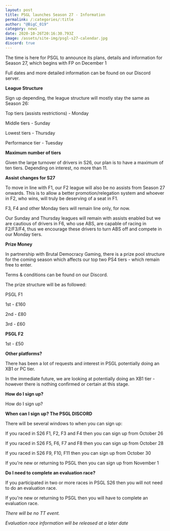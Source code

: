 ```yaml
---
layout: post
title: PSGL launches Season 27 - Information
permalink: /:categories/:title
author: "@BigC_019"
category: news
date: 2020-10-26T20:16:30.793Z
image: /assets/site-img/psgl-s27-calendar.jpg
discord: true
---
```

The time is here for PSGL to announce its plans, details and information for Season 27, which begins with FP on December 1

<!--more-->

Full dates and more detailed information can be found on our Discord server.

**League Structure**

Sign up depending, the league structure will mostly stay the same as Season 26:

Top tiers (assists restrictions) - Monday

Middle tiers - Sunday

Lowest tiers - Thursday

Performance tier - Tuesday

**Maximum number of tiers**

Given the large turnover of drivers in S26, our plan is to have a maximum of ten tiers. Depending on interest, no more than 11.

**Assist changes for S27**

To move in line with F1, our F2 league will also be no assists from Season 27 onwards. This is to allow a better promotion/relegation system and whoever in F2, who wins, will truly be deserving of a seat in F1.

F3, F4 and other Monday tiers will remain line only, for now.

Our Sunday and Thursday leagues will remain with assists enabled but we are cautious of drivers in F6, who use ABS, are capable of racing in F2/F3/F4, thus we encourage these drivers to turn ABS off and compete in our Monday tiers.

**Prize Money**

In partnership with Brutal Democracy Gaming, there is a prize pool structure for the coming season which affects our top two PS4 tiers - which remain free to enter.

Terms & conditions can be found on our Discord.

The prize structure will be as followed:

PSGL F1

1st - £160

2nd - £80

3rd - £60

**PSGL F2**

1st - £50

**Other platforms?**

There has been a lot of requests and interest in PSGL potentially doing an XB1 or PC tier.

In the immediate future, we are looking at potentially doing an XB1 tier - however there is nothing confirmed or certain at this stage.

**How do I sign up?**

How do I sign up?

**When can I sign up? The PSGL DISCORD**

There will be several windows to when you can sign up:

If you raced in S26 F1, F2, F3 and F4 then you can sign up from October 26

If you raced in S26 F5, F6, F7 and F8 then you can sign up from October 28

If you raced in S26 F9, F10, F11 then you can sign up from October 30

If you're new or returning to PSGL then you can sign up from November 1

**Do I need to complete an evaluation race?**

If you participated in two or more races in PSGL S26 then you will not need to do an evaluation race.

If you're new or returning to PSGL then you will have to complete an evaluation race.

*There will be no TT event.* 

*Evaluation race information will be released at a later date*